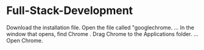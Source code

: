 # Full-Stack-Development
Download the installation file.
Open the file called "googlechrome. ...
In the window that opens, find Chrome .
Drag Chrome to the Applications folder. ...
Open Chrome.
